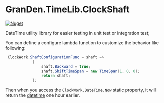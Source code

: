﻿# GranDen.TimeLib.ClockShaft

[![Nuget](https://img.shields.io/nuget/v/GranDen.TimeLib.ClockShaft)](https://www.nuget.org/packages/GranDen.TimeLib.ClockShaft/)

DateTime utility library for easier testing in unit test or integration test;

Yoo can define a configure lambda function to customize the behavior like following:
```csharp
 ClockWork.ShaftConfigurationFunc = shaft =>
            {
                shaft.Backward = true;
                shaft.ShiftTimeSpan = new TimeSpan(1, 0, 0);
                return shaft;
            };
```
Then when you access the `ClockWork.DateTime.Now` static property, it will return the [datetime](https://docs.microsoft.com/en-us/dotnet/api/system.datetime) one hour earlier.